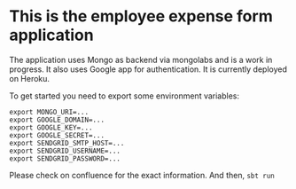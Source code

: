 This is the employee expense form application
=====================================

The application uses Mongo as backend via mongolabs and is a work in progress. It also uses Google app for authentication. It is currently deployed on Heroku.

To get started you need to export some environment variables:
```
export MONGO_URI=...
export GOOGLE_DOMAIN=...
export GOOGLE_KEY=...
export GOOGLE_SECRET=...
export SENDGRID_SMTP_HOST=...
export SENDGRID_USERNAME=...
export SENDGRID_PASSWORD=...
```

Please check on confluence for the exact information. And then, `sbt run `
